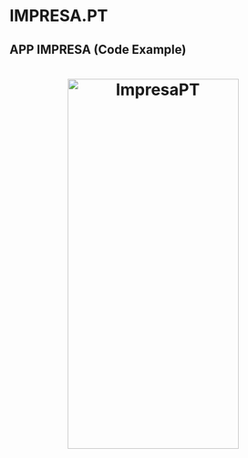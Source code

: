 # IMPRESA.PT

## APP IMPRESA (Code Example)
<h1 align="center">
  <img alt="ImpresaPT" title="ImpresaPT" src="https://github.com/wanderhungerbuhler/impresa/blob/master/src/assets/impresaPT.gif" width="300px" height="650px" />
</h1>
